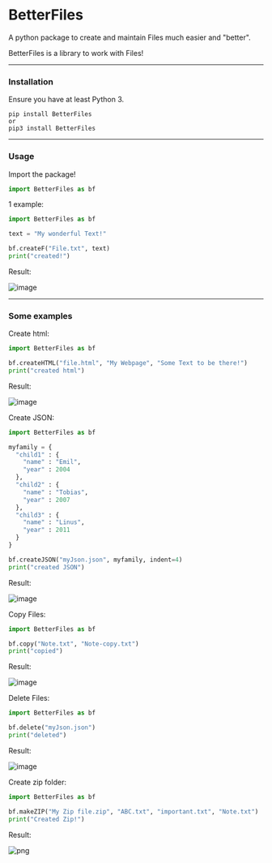 # BetterFiles
A python package to create and maintain Files much easier and "better".

BetterFiles is a library to work with Files!

<hr>

### Installation

Ensure you have at least Python 3.

 ```
 pip install BetterFiles
 or
 pip3 install BetterFiles
 ```

<hr>

### Usage

Import the package!

```Python 
import BetterFiles as bf
```
1 example:
```Python
import BetterFiles as bf

text = "My wonderful Text!"

bf.createF("File.txt", text)
print("created!")
```
Result:

![image](https://user-images.githubusercontent.com/83476809/126047432-1e0119a1-a77c-4d02-afff-976b2aba6ea6.png)

<hr>

### Some examples

Create html:
```Python
import BetterFiles as bf

bf.createHTML("file.html", "My Webpage", "Some Text to be there!")
print("created html")
```
Result:

![image](https://user-images.githubusercontent.com/83476809/126047573-faaabd76-e9ac-4d2e-9a4d-321b37abc76f.png)

Create JSON:
```Python
import BetterFiles as bf

myfamily = {
  "child1" : {
    "name" : "Emil",
    "year" : 2004
  },
  "child2" : {
    "name" : "Tobias",
    "year" : 2007
  },
  "child3" : {
    "name" : "Linus",
    "year" : 2011
  }
}

bf.createJSON("myJson.json", myfamily, indent=4)
print("created JSON")
```
Result:

![image](https://user-images.githubusercontent.com/83476809/126047746-3d800e59-a8cc-467e-8fa0-cf9f5cb6fc06.png)

Copy Files:
```Python
import BetterFiles as bf

bf.copy("Note.txt", "Note-copy.txt")
print("copied")
```
Result:

![image](https://user-images.githubusercontent.com/83476809/126047506-44f1e4d7-eb4a-423b-8def-97269c2edc11.png)

Delete Files:
```Python
import BetterFiles as bf

bf.delete("myJson.json")
print("deleted")
```
Result:

![image](https://user-images.githubusercontent.com/83476809/126047787-94618d5d-41ec-4e02-878c-2d540a55e14b.png)

Create zip folder:
```Python
import BetterFiles as bf

bf.makeZIP("My Zip file.zip", "ABC.txt", "important.txt", "Note.txt")
print("Created Zip!")
```
Result:

![png](https://user-images.githubusercontent.com/83476809/126047866-13426604-65a8-4558-b72e-e5b39b05b08c.png)





